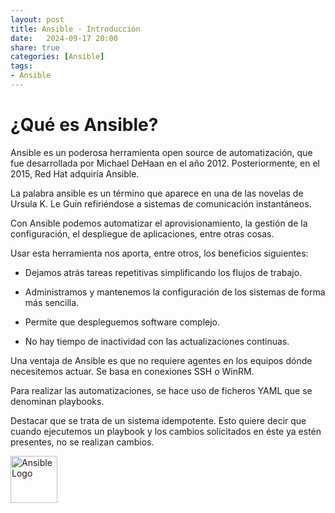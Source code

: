 ```yaml
---
layout: post
title: Ansible - Introducción
date:   2024-09-17 20:00
share: true
categories: [Ansible]
tags: 
- Ansible
---
```


# ¿Qué es Ansible? 

Ansible es un poderosa herramienta open source de automatización, que fue desarrollada por Michael DeHaan en el año 2012. Posteriormente, en el 2015, Red Hat adquiría Ansible.

La palabra ansible es un término que aparece en una de las novelas de Ursula K. Le Guin refiriéndose a sistemas de comunicación instantáneos.

Con Ansible podemos automatizar el aprovisionamiento, la gestión de la configuración, el despliegue de aplicaciones, entre otras cosas.

Usar esta herramienta nos aporta, entre otros, los beneficios siguientes:

+ Dejamos atrás tareas repetitivas simplificando los flujos de trabajo.

+ Administramos y mantenemos la configuración de los sistemas de forma más sencilla.

+ Permite que despleguemos software complejo.

+ No hay tiempo de inactividad con las actualizaciones continuas.

Una ventaja de Ansible es que no requiere agentes en los equipos dónde necesitemos actuar. Se basa en conexiones SSH o WinRM.

Para realizar las automatizaciones, se hace uso de ficheros YAML que se denominan playbooks.

Destacar que se trata de un sistema idempotente. Esto quiere decir que cuando ejecutemos un playbook y los cambios solicitados en éste ya estén presentes, no se realizan cambios.

<img src="https://javi-rod.github.io/assets/images/20240917/Ansible_logo" alt="Ansible Logo" width="75" />